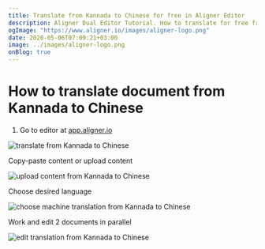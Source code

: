 ```yaml
---
title: Translate from Kannada to Chinese for free in Aligner Editor
description: Aligner Dual Editor Tutorial. How to translate for free from Kannada to Chinese. Aligner is multilingual document management platform. 
ogImage: "https://www.aligner.io/images/aligner-logo.png"
date: 2020-05-06T07:09:21+03:00
image: ../images/aligner-logo.png
onBlog: true
---
```


# How to translate document from Kannada to Chinese

1. Go to editor at [app.aligner.io](https://app.aligner.io "Aligner App web page")

![translate from Kannada to Chinese](../aligner-blank-editor.png "translate from Kannada to Chinese")

Copy-paste content or upload content

![upload content from Kannada to Chinese](../aligner-uploaded-document.png "upload content from Kannada to Chinese")

Choose desired language

![choose machine translation from Kannada to Chinese](../aligner-language-dropdown.png "choose machine translation from Kannada to Chinese")

Work and edit 2 documents in parallel

![edit translation from Kannada to Chinese](../aligner-double-sitded-editor.png "edit translation from Kannada to Chinese")


